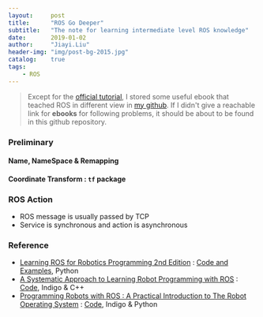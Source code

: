 ```yaml
---
layout:     post
title:      "ROS Go Deeper"
subtitle:   "The note for learning intermediate level ROS knowledge"
date:       2019-01-02
author:     "Jiayi.Liu"
header-img: "img/post-bg-2015.jpg"
catalog: 	true
tags:
    - ROS
---
```


> Except for the [official tutorial](http://wiki.ros.org/action/fullsearch/ROS/Tutorials?ßaction=fullsearch&context=180&value=linkto%3A%22ROS%2FTutorials%22), I stored some useful ebook that teached ROS in different view in [my github](https://github.com/Jiayi666/ROSplay). If I didn't give a reachable link for **ebooks** for following problems, it should be about to be found in this github repository.

### Preliminary

#### Name, NameSpace \& Remapping

#### Coordinate Transform : `tf` package

### ROS Action
* ROS message is usually passed by TCP
* Service is synchronous and action is asynchronous


### Reference
* [Learning ROS for Robotics Programming 2nd Edition](https://github.com/Jiayi666/ROSplay/blob/master/Learning%20ROS%20for%20Robotics%20Programming%20-%20Second%20Edition.pdf) : [Code and Examples](https://github.com/AaronMR/Learning_ROS_for_Robotics_Programming_2nd_edition), Python
* [A Systematic Approach to Learning Robot Programming with ROS](http://2.180.2.83:801/opac/temp/11422.pdf) : [Code](https://github.com/wsnewman/learning_ros), Indigo \& C++
* [Programming Robots with ROS : A Practical Introduction to The Robot Operating System](http://marte.aslab.upm.es/redmine/files/dmsf/p_drone-testbed/170324115730_268_Quigley_-_Programming_Robots_with_ROS.pdf) : [Code](https://github.com/osrf/rosbook), Indigo \& Python